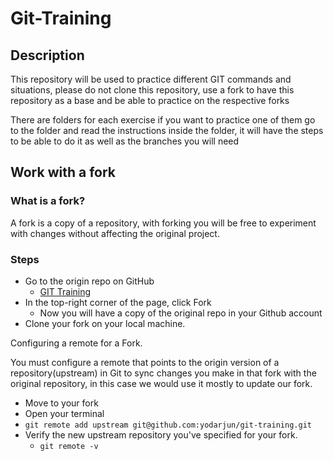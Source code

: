# Git-Training

## Description
This repository will be used to practice different GIT commands and situations,
please do not clone this repository, use a fork to have this repository as a
base and be able to practice on the respective forks

There are folders for each exercise if you want to practice one of them go to the folder
and read the instructions inside the folder, it will have the steps to be able
to do it as well as the branches you will need

## Work with a fork

### What is a fork?

A fork is a copy of a repository, with forking you will be free to experiment with changes without affecting the original project.

### Steps

* Go to the origin repo on GitHub
  * [GIT Training](https://github.com/yodarjun/git-training)
* In the top-right corner of the page, click Fork
  * Now you will have a copy of the original repo in your Github account
* Clone your fork on your local machine.

Configuring a remote for a Fork.

You must configure a remote that points to the origin version of a repository(upstream) in Git to sync changes you make in that fork with the original repository, in this case we would use it mostly to update our fork.

* Move to your fork
* Open your terminal
* `git remote add upstream git@github.com:yodarjun/git-training.git`
* Verify the new upstream repository you've specified for your fork.
  * `git remote -v`
